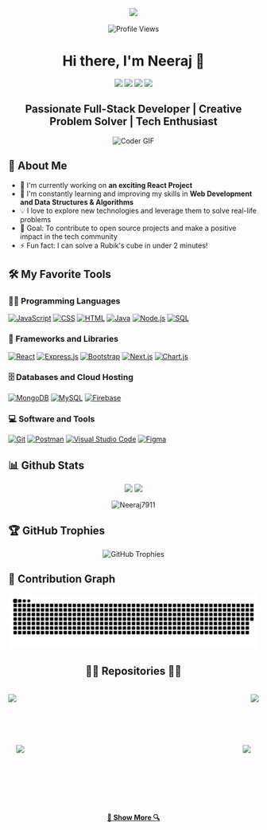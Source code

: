 <div align="center">
  <img src="https://readme-typing-svg.herokuapp.com/?lines=Welcome+to+Neeraj's+GitHub!;Full-Stack+Web+Developer;Always+learning+new+things&font=Fira%20Code&center=true&width=380&height=50&duration=4000&pause=1000">
</div>

<p align="center">
  <img src="https://komarev.com/ghpvc/?username=Neeraj7911&label=Profile%20Views&color=0e75b6&style=flat" alt="Profile Views" />
</p>

<h1 align="center">Hi there, I'm Neeraj 👋</h1>

<p align="center">
  <a href="https://linkedin.com/in/neeraj791"><img src="https://img.shields.io/badge/-Neeraj-0077B5?style=flat&logo=Linkedin&logoColor=white"/></a>
  <a href="mailto:youremail@gmail.com"><img src="https://img.shields.io/badge/-youremail@gmail.com-D14836?style=flat&logo=Gmail&logoColor=white"/></a>
  <a href="https://instagram.com/kumarneeraj791"><img src="https://img.shields.io/badge/-@kumarneeraj791-E4405F?style=flat&logo=Instagram&logoColor=white"/></a>
  <a href="https://leetcode.com/u/neeraj791/"><img src="https://img.shields.io/badge/-LeetCode-FFA116?style=flat&logo=LeetCode&logoColor=black"/></a>
</p>

<h2 align="center">Passionate Full-Stack Developer | Creative Problem Solver | Tech Enthusiast</h2>

<p align="center">
  <img src="https://media.giphy.com/media/SWoSkN6DxTszqIKEqv/giphy.gif" alt="Coder GIF" width="500">
</p>

## 🚀 About Me

- 🔭 I'm currently working on **an exciting React Project**
- 🌱 I'm constantly learning and improving my skills in **Web Development and Data Structures & Algorithms**
- 💡 I love to explore new technologies and leverage them to solve real-life problems
- 🎯 Goal: To contribute to open source projects and make a positive impact in the tech community
- ⚡ Fun fact: I can solve a Rubik's cube in under 2 minutes!

## 🛠️ My Favorite Tools

### 👨‍💻 Programming Languages

<p>
    <a href="#"><img alt="JavaScript" src="https://img.shields.io/badge/JavaScript-F7DF1E.svg?logo=javascript&logoColor=black"></a>
    <a href="#"><img alt="CSS" src="https://img.shields.io/badge/CSS-1572B6.svg?logo=css3&logoColor=white"></a>
    <a href="#"><img alt="HTML" src="https://img.shields.io/badge/HTML-E34F26.svg?logo=html5&logoColor=white"></a>
    <a href="#"><img alt="Java" src="https://img.shields.io/badge/Java-007396.svg?logo=java&logoColor=white"></a>
    <a href="#"><img alt="Node.js" src="https://img.shields.io/badge/Node.js-43853D.svg?logo=node.js&logoColor=white"></a>
    <a href="#"><img alt="SQL" src="https://custom-icon-badges.herokuapp.com/badge/SQL-025E8C.svg?logo=database&logoColor=white"></a>
</p>

### 🧰 Frameworks and Libraries

<p>
    <a href="#"><img alt="React" src="https://img.shields.io/badge/React-20232a.svg?logo=react&logoColor=%2361DAFB"></a>
    <a href="#"><img alt="Express.js" src="https://img.shields.io/badge/Express.js-404d59.svg?logo=express&logoColor=white"></a>
    <a href="#"><img alt="Bootstrap" src="https://img.shields.io/badge/Bootstrap-7952B3.svg?logo=bootstrap&logoColor=white"></a>
    <a href="#"><img alt="Next.js" src="https://img.shields.io/badge/Next.js-000000.svg?logo=next.js&logoColor=white"></a>
    <a href="#"><img alt="Chart.js" src="https://img.shields.io/badge/Chart.js-FF6384.svg?logo=chart.js&logoColor=white"></a>
</p>

### 🗄️ Databases and Cloud Hosting

<p>
    <a href="#"><img alt="MongoDB" src ="https://img.shields.io/badge/MongoDB-4ea94b.svg?logo=mongodb&logoColor=white"></a>
    <a href="#"><img alt="MySQL" src="https://img.shields.io/badge/MySQL-00f.svg?logo=mysql&logoColor=white"></a>
    <a href="#"><img alt="Firebase" src="https://img.shields.io/badge/Firebase-039BE5.svg?logo=Firebase&logoColor=white"></a>
</p>

### 💻 Software and Tools

<p>
    <a href="#"><img alt="Git" src="https://img.shields.io/badge/Git-F05033.svg?logo=git&logoColor=white"></a>
    <a href="#"><img alt="Postman" src="https://img.shields.io/badge/Postman-FF6C37?logo=postman&logoColor=white"></a>
    <a href="#"><img alt="Visual Studio Code" src="https://img.shields.io/badge/Visual%20Studio%20Code-0078d7.svg?logo=visual-studio-code&logoColor=white"></a>
    <a href="#"><img alt="Figma" src="https://img.shields.io/badge/Figma-F24E1E.svg?logo=figma&logoColor=white"></a>
</p>

## 📊 Github Stats

<p align="center">
  <img height="180em" src="https://github-readme-stats.vercel.app/api?username=Neeraj7911&show_icons=true&hide_border=true&&count_private=true&include_all_commits=true&theme=radical" />
  <img height="180em" src="https://github-readme-stats.vercel.app/api/top-langs/?username=Neeraj7911&exclude_repo=KNN-Image-Classification&show_icons=true&hide_border=true&layout=compact&langs_count=8&theme=radical"/>
</p>

<p align="center">
  <img src="https://github-readme-streak-stats.herokuapp.com/?user=Neeraj7911&theme=radical" alt="Neeraj7911" />
</p>

## 🏆 GitHub Trophies

<p align="center">
  <img src="https://github-profile-trophy.vercel.app/?username=Neeraj7911&theme=radical&no-frame=false&no-bg=true&margin-w=4" alt="GitHub Trophies" />
</p>

## 🐍 Contribution Graph

<div align="center">
  <img src="https://raw.githubusercontent.com/Neeraj7911/Neeraj7911/output/github-contribution-grid-snake.svg" alt="snake" />
</div>

<h2 align="center">👨‍💻 Repositories 👨‍💻</h2>
<br>
<div width="100%" align="center">
  <a align="left" href="https://github.com/Neeraj7911/CryptoDecrypto" title="CryptoDecrypto"><img align="left" height="115" src="https://github-readme-stats.vercel.app/api/pin/?username=Neeraj7911&repo=ProjectName1&theme=react&border_color=61dafb&border_radius=10"></a>
  <a align="right" href="https://github.com/Neeraj7911/ai-trip-creator" title="Ai Trip Creator"><img align="right" height="115" src="https://github-readme-stats.vercel.app/api/pin/?username=Neeraj7911&repo=ProjectName2&theme=react&border_color=61dafb&border_radius=10"></a>
</div>
<br/><br/><br/><br/><br/><br/>
<div width="100%" align="center">
  <a align="left" href="https://github.com/Neeraj7911/tictactoe-react-game" title="Tictactoe React game"><img align="left" height="115" src="https://github-readme-stats.vercel.app/api/pin/?username=Neeraj7911&repo=ProjectName3&theme=react&border_color=61dafb&border_radius=10"></a>
  <a align="right" href="https://github.com/Neeraj7911/Weather-updates" title="Weather Updates API Project"><img align="right" height="115" src="https://github-readme-stats.vercel.app/api/pin/?username=Neeraj7911&repo=ProjectName4&theme=react&border_color=61dafb&border_radius=10"></a>
</div>

<br><br><br><br><br><br>

<h4 align="center">
  <a href="https://github.com/Neeraj7911?tab=repositories" title="Show Repositories">🔎 Show More 🔍</a>
</h4>
